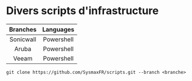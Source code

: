 # Divers scripts d'infrastructure

| Branches  | Languages  |
| :-------: | :--------: |
| Sonicwall | Powershell |
| Aruba     | Powershell |
| Veeam     | Powershell |

```(console)
git clone https://github.com/SysmaxFR/scripts.git --branch <branche>
```
